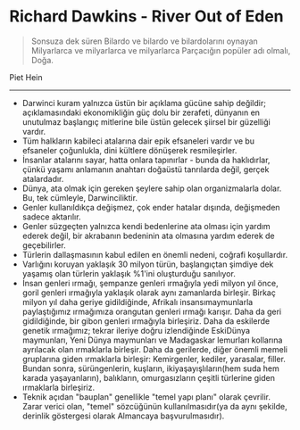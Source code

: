 # Richard Dawkins - River Out of Eden

> Sonsuza dek süren
Bilardo ve bilardo ve bilardolarını oynayan
Milyarlarca ve milyarlarca ve milyarlarca
Parçacığın popüler adı olmalı, Doğa.

Piet Hein

***

* Darwinci kuram yalnızca üstün bir açıklama gücüne sahip değildir; açıklamasındaki ekonomikliğin güç dolu bir zerafeti, dünyanın en unutulmaz başlangıç mitlerine bile üstün gelecek şiirsel bir güzelliği vardır.
* Tüm halkların kabileci atalarına dair epik efsaneleri vardır ve bu efsaneler çoğunlukla, dini kültlere dönüşerek resmileşirler.
* İnsanlar atalarını sayar, hatta onlara tapınırlar - bunda da haklıdırlar, çünkü yaşamı anlamanın anahtarı doğaüstü tanrılarda değil, gerçek atalardadır.
* Dünya, ata olmak için gereken şeylere sahip olan organizmalarla dolar. Bu, tek cümleyle, Darwinciliktir.
* Genler kullanıldıkça değişmez, çok ender hatalar dışında, değişmeden sadece aktarılır.
* Genler süzgeçten yalnızca kendi bedenlerine ata olması için yardım ederek değil, bir akrabanın bedeninin ata olmasına yardım ederek de geçebilirler.
* Türlerin dallaşmasının kabul edilen en önemli nedeni, coğrafi koşullardır.
* Varlığını koruyan yaklaşık 30 milyon türün, başlangıçtan şimdiye dek yaşamış olan türlerin yaklaşık %1'ini oluşturduğu sanılıyor.
* İnsan genleri ırmağı, şempanze genleri ırmağıyla yedi milyon yıl önce, goril genleri ırmağıyla yaklaşık olarak aynı zamanlarda birleşir. Birkaç milyon yıl daha geriye gidildiğinde, Afrikalı insansımaymunlarla paylaştığımız ırmağımıza orangutan genleri ırmağı karışır. Daha da geri gidildiğinde, bir gibon genleri ırmağıyla birleşiriz. Daha da eskilerde genetik ırmağımız; tekrar ileriye doğru izlendiğinde EskiDünya maymunları, Yeni Dünya maymunları ve Madagaskar lemurları kollarına ayrılacak olan ırmaklarla birleşir. Daha da gerilerde, diğer önemli memeli gruplarına giden ırmaklarla birleşir: Kemirgenler, kediler, yarasalar, filler. Bundan sonra, sürüngenlerin, kuşların, ikiyaşayışlıların(hem suda hem karada yaşayanların), balıkların, omurgasızların çeşitli türlerine giden ırmaklarla birleşiriz.
* Teknik açıdan "bauplan" genellikle "temel yapı planı" olarak çevrilir. Zarar verici olan, "temel" sözcüğünün kullanılmasıdır(ya da aynı şekilde, derinlik göstergesi olarak Almancaya başvurulmasıdır). 
